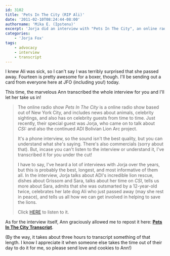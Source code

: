 ```yaml
---
id: 3102
title: 'Pets In The City (RIP Ali)'
date: '2011-02-10T08:24:44-08:00'
authorname: 'Mika E. (Ipstenu)'
excerpt: 'Jorja did an interview with "Pets In The City", an online radio show. Among other things, she mentioned Ali passed away on the 30th.'
categories:
    - 'Jorja Fox'
tags:
    - advocacy
    - interview
    - transcript
---
```


I knew Ali was sick, so I can't say I was terribly surprised that she passed away.  Fourteen is pretty awesome for a boxer, though.  I'll be sending out a card from everyone here at JFO (including you!) today.

This time, the marvelous Ann transcribed the whole interview for you and I'll let her take us in!

> The online radio show _Pets In The City_ is a online radio show based out of New York City, and includes news about animals, celebrity sightings, and also has on celebrity guests from time to time. Just recently, their special guest was Jorja, who came on to talk about _CSI:_&nbsp;and also the continued ADI Bolivian Lion Arc project.
>
> It's a phone interview, so the sound isn't the best quality, but you can understand what she's saying. There's also commercials (sorry about that). But, incase you can't listen to the interview or understand it, I've transcribed it for you under the cut!
>
> I have to say, I've heard a lot of interviews with Jorja over the years, but this is probably the best, longest, and most informative of them all. In the interview, Jorja talks about ADI's incredible lion rescue, dishes about Grissom and Sara, talks about her time on _CSI_, tells us more about Sara, admits that she was outsmarted by a 12-year-old twice, celebrates her late dog Ali who just passed away (may she rest in peace), and tells us all how we can get involved in helping to save the lions.
>
> Click [HERE](http://www.podtunecast.com/PetsInTheCity_038_JorjaFox.mp3) to listen to it.

As for the interview itself, Ann graciously allowed me to repost it here: **[Pets In The City Transcript](/library/transcript/2011/pets-in-the-city/)**.

(By the way, it takes about three hours to transcript something of that length. I know I appreciate it when someone else takes the time out of their day to do it for me, so please send love and cookies to Ann!)
